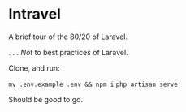 # Intravel

A brief tour of the 80/20 of Laravel.

. . . _Not_ to best practices of Laravel.

Clone, and run:

`mv .env.example .env && npm i`
`php artisan serve`

Should be good to go.
